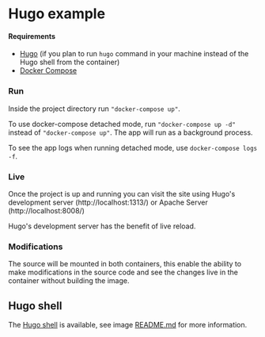 # Hugo example

#### Requirements
- [Hugo](https://gohugo.io/) (if you plan to run `hugo` command in your machine instead of the Hugo shell from the container)
- [Docker Compose](https://docs.docker.com/compose/)

### Run

Inside the project directory run `"docker-compose up"`.

To use docker-compose detached mode, run `"docker-compose up -d"` instead of `"docker-compose up"`. The app will run as a background process. 

To see the app logs when running detached mode, use `docker-compose logs -f`.

### Live 

Once the project is up and running you can visit the site using Hugo's development server (http://localhost:1313/) or Apache Server (http://localhost:8008/)

Hugo's development server has the benefit of live reload.

### Modifications

The source will be mounted in both containers, this enable the ability to make modifications in the source code and see the changes live in the container without building the image.

## Hugo shell

The [Hugo shell](https://hub.docker.com/r/klakegg/hugo/) is available, see image [README.md](https://github.com/klakegg/docker-hugo) for more information.
